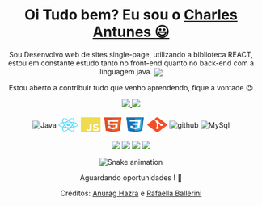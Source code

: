 <div>
  
  <h1 align="center">
    Oi Tudo bem? Eu sou o 
    <a href="https://www.linkedin.com/in/charles-antunes-49b00057/">Charles Antunes 😃</a>
  </h1>
  
  <p align="center">
   Sou Desenvolvo web de sites single-page, utilizando a biblioteca REACT, estou em constante estudo tanto no front-end quanto no back-end com a linguagem java.
    <a href="https://drive.google.com/file/d/1jEDrDBhGcM1n9ckoenJacTRczV0NhTAf/view" target="_blank">
      <img
           width="4%" 
           align="center" 
           valign="middle" 
           src="https://media.istockphoto.com/id/1392347961/pt/vetorial/cv.jpg?b=1&s=612x612&w=0&k=20&c=DXUtUzqQP0uGhPGOK2kf68_M6AQfDTxL39Qv7pqr87Q=" 
           target="_blank" 
      />
    </a>  
  </p>
  
  <p align="center">
    Estou aberto a contribuir tudo que venho aprendendo, fique a vontade 😉️
  </p>
  
</div>

<div align="center">
  <a href="https://github.com/charles-antunes-49b00057">
    <img height="150em" src="https://github-readme-stats.vercel.app/api?username=duribeiro&count_private=true&include_all_commits=true&show_icons=true&theme=dracula&hide_border=false&show_owner=true"/>
    <img height="150em" src="https://github-readme-stats.vercel.app/api/top-langs/?username=duribeiro&theme=dracula&hide_border=false&&layout=compact"/>
  </a>
</div>

<div align="center" valign="top"><br>
  <img align="center" alt="Java" height="35" width="40" src="https://www.svgrepo.com/show/303388/java-4-logo.svg" target="_blank">
  <img align="center" alt="React" height="30" width="40" src="https://raw.githubusercontent.com/devicons/devicon/master/icons/react/react-original.svg" target="_blank">
  <img align="center" alt="Js" height="30" width="40" src="https://raw.githubusercontent.com/devicons/devicon/master/icons/javascript/javascript-plain.svg" target="_blank">
  <img align="center" alt="HTML" height="30" width="40" src="https://raw.githubusercontent.com/devicons/devicon/master/icons/html5/html5-original.svg">
  <img align="center" alt="CSS" height="30" width="40" src="https://raw.githubusercontent.com/devicons/devicon/master/icons/css3/css3-original.svg">
  <img align="center" alt="git" height="30" width="40" src="https://raw.githubusercontent.com/devicons/devicon/master/icons/git/git-original.svg">
  <img align="center" alt="github" height="35" width="35" src="https://upload.wikimedia.org/wikipedia/commons/thumb/archive/9/91/20180806170714%21Octicons-mark-github.svg/120px-Octicons-mark-github.svg.png">
  <img align="center" alt="MySql" height="40" width="40" src="https://www.svgrepo.com/show/303251/mysql-logo.svg">
 
</div><br>

<div align="center">
  <a href="https://www.linkedin.com/in/charles-antunes-49b00057/" target="_blank"><img src="https://img.shields.io/badge/-LinkedIn-%230077B5?style=for-the-badge&logo=linkedin&logoColor=white" target="_blank"></a> 
  <a href="https://charlesantunesportfolio.herokuapp.com/" target="_blank"><img src="https://img.shields.io/badge/Portfólio-FF0000?style=for-the-badge&logo=" target="_blank"></a>
  <a href="https://drive.google.com/file/d/1jEDrDBhGcM1n9ckoenJacTRczV0NhTAf/view" target="_blank"><img src="https://img.shields.io/badge/-Curriculo-%23E4405F?style=for-the-badge&logo=" target="_blank"></a>  
  <a href="mailto:charleswcantunes@gmail.com"><img src="https://img.shields.io/badge/-Gmail-%23333?style=for-the-badge&logo=gmail&logoColor=white" target="_blank"></a>
</div>
<div align="center">

  ![Snake animation](https://github.com/danielbped/danielbped/blob/output/github-contribution-grid-snake.svg)
  
</div>

<div align="center">
  <p>Aguardando oportunidades ! 💼</p>
  <p>Créditos: <a href="https://github.com/anuraghazra/github-readme-stats">Anurag Hazra</a> e <a href="https://github.com/rafaballerini">Rafaella Ballerini</a></p>
</div>
